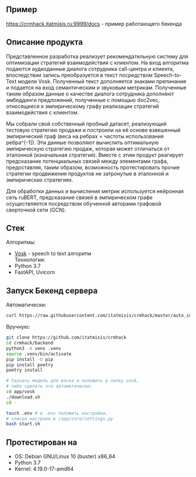 ## Пример
https://crmhack.itatmisis.ru:9999/docs - пример работающего бекенда

## Описание продукта

Представленное разработка реализует рекомендательную систему для оптимизации стратегий взаимодействия с клиентом. На вход алгоритма подаются аудиоданные диалога сотрудника call-центра и клиента, впоследствии запись преобразуется в текст посредством Speech-to-Text модели Vosk. Полученный текст дополняется знаками препинания и подается на вход семантическим и звуковым метрикам. Полученные таким образом данные о качестве диалога сотрудника дополняют эмбеддинги предложений, полученные с помощью doc2vec, относящиеся к эмпирическому графу реализации стратегий взаимодействия с клиентом. 

Мы собрали свой собственный пробный датасет, реализующий тестовую стратегию продажи и построили на её основе взвешенный эмпирический граф (веса на ребрах = частоты использования ребра^{-1]). Эти данные позволяют вычислить оптимальную эмпирическую стратегию продаж, которая может отличаться от эталонной (изначальная стратегия). Вместе с этим продукт реагирует предсказание потенциальных связей между элементами графа, предоставляя, таким образом, возможность протестировать прочие стратегии продвижения продуктов не затронутые в эталонной и эмпирических стратегиях. 

Для обработки данных и вычисления метрик используется нейронная сеть ruBERT, предсказание связей в эмпирическом графе осуществляется посредством обученной авторами графовой сверточной сети (GCN).     

## Стек 
Алгоритмы:
- [Vosk](https://alphacephei.com/vosk/) - speech to text алгоритм  
Технологии:
- Python 3.7
- FastAPI, Uvicorn

## Запуск Бекенд сервера
Автоматически:
``` bash
curl https://raw.githubusercontent.com/itatmisis/crmhack/master/auto_install.sh | sh
```
Вручную:
``` bash
git clone https://github.com/itatmisis/crmhack
cd crmhack/backend
python3 -m venv .venv
source .venv/bin/activate
pip install -U pip
pip install poetry
poetry install

# Скачать модель для воска и положить в папку vosk, 
# либо сделать это автоматически:
cd app/vosk
./download.sh
cd -

touch .env # в .env положить настройки,
# список настроек в /app/core/settings.py
bash start.sh
```
## Протестирован на
- OS: Debian GNU/Linux 10 (buster) x86_64
- Python 3.7
- Kernel: 4.19.0-17-amd64 
